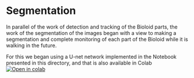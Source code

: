 # Segmentation 

In parallel of the work of detection and tracking of the Bioloid parts, the work of the segmentation of the images began with a view to making a segmentation and complete monitoring of each part of the Bioloid while it is walking in the future.

For this we began using a U-net network implemented in the Notebook presented in this directory, and that is also available in Colab [![Open in colab](https://colab.research.google.com/assets/colab-badge.svg)](https://drive.google.com/file/d/13pYV2sm6NUWw8CrJsL9vPo6kfp_RZP-r/view?usp=sharing)

